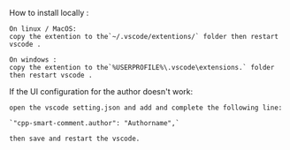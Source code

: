 How to install locally :

    On linux / MacOS:
    copy the extention to the`~/.vscode/extentions/` folder then restart vscode .

    On windows :
    copy the extention to the`%USERPROFILE%\.vscode\extensions.` folder then restart vscode .

If the UI configuration for the author doesn't work:

    open the vscode setting.json and add and complete the following line:

    `"cpp-smart-comment.author": "Authorname",`

    then save and restart the vscode.
